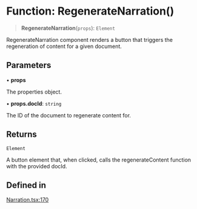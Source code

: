 # Function: RegenerateNarration()

> **RegenerateNarration**(`props`): `Element`

RegenerateNarration component renders a button that triggers the regeneration of content for a given document.

## Parameters

• **props**

The properties object.

• **props.docId**: `string`

The ID of the document to regenerate content for.

## Returns

`Element`

A button element that, when clicked, calls the regenerateContent function with the provided docId.

## Defined in

[Narration.tsx:170](https://github.com/edspencer/narrator-ai/blob/2638f4692e0fe7ed51a1a126401e7368094e9587/packages/react/src/Narration.tsx#L170)
